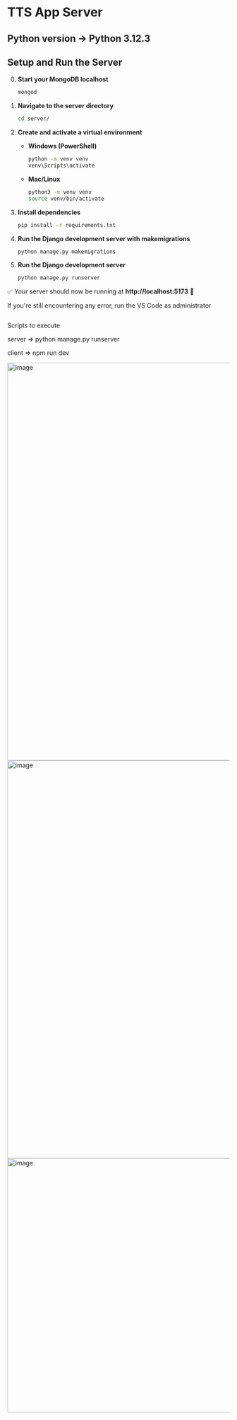﻿# TTS App Server  
## Python version -> Python 3.12.3
## **Setup and Run the Server**  

0. **Start your MongoDB localhost** 
    ```sh
   mongod
   ```

1. **Navigate to the server directory**  
   ```sh
   cd server/
   ```

2. **Create and activate a virtual environment**  
   - **Windows (PowerShell)**  
     ```sh
     python -m venv venv
     venv\Scripts\activate
     ```
   - **Mac/Linux**  
     ```sh
     python3 -m venv venv
     source venv/bin/activate
     ```

3. **Install dependencies**  
   ```sh
   pip install -r requirements.txt
   ```
   
4. **Run the Django development server with makemigrations**  
   ```sh
   python manage.py makemigrations
   ```
   
5. **Run the Django development server**  
   ```sh
   python manage.py runserver
   ```

✅ Your server should now be running at **http://localhost:5173** 🚀

If you're still encountering any error, run the VS Code as administrator
```

```

Scripts to execute

server => python manage.py runserver

client => npm run dev

<img width="1094" height="900" alt="image" src="https://github.com/user-attachments/assets/e68a98a5-59bf-4ebb-9b69-b576b1b9cb07" />

<img width="1094" height="900" alt="image" src="https://github.com/user-attachments/assets/5e54b23a-d540-4198-9912-d3190628f884" />

<img width="1314" height="575" alt="image" src="https://github.com/user-attachments/assets/9403805c-612c-4880-8960-79a8ca609125" />


